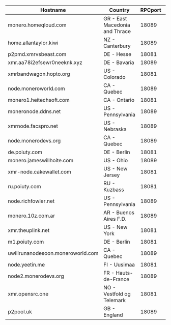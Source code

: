 Hostname | Country | RPCport | P2Pport
--- | --- | --- | ---
monero.homeqloud.com | GR - East Macedonia and Thrace | 18089 | 18083
home.allantaylor.kiwi | NZ - Canterbury | 18089 | 18083
p2pmd.xmrvsbeast.com | DE - Hesse | 18081 | 18083
xmr.aa78i2efsewr0neeknk.xyz | DE - Bavaria | 18089 | 18084
xmrbandwagon.hopto.org | US - Colorado | 18081 | 18084
node.moneroworld.com | CA - Quebec | 18089 | 18084
monero1.heitechsoft.com | CA - Ontario | 18081 | 18084
moneronode.ddns.net | US - Pennsylvania | 18089 | 18084
xmrnode.facspro.net | US - Nebraska | 18089 | 18084
node.monerodevs.org | CA - Quebec | 18089 | 18084
de.poiuty.com | DE - Berlin | 18081 | 18084
monero.jameswillhoite.com | US - Ohio | 18089 | 18084
xmr-node.cakewallet.com | US - New Jersey | 18081 | 18084
ru.poiuty.com | RU - Kuzbass | 18081 | 18084
node.richfowler.net | US - Pennsylvania | 18089 | 18084
monero.10z.com.ar | AR - Buenos Aires F.D. | 18089 | 18084
xmr.theuplink.net | US - New York | 18081 | 18084
m1.poiuty.com | DE - Berlin | 18081 | 18084
uwillrunanodesoon.moneroworld.com | CA - Quebec | 18089 | 18084
node.yeetin.me | FI - Uusimaa | 18081 | 18084
node2.monerodevs.org | FR - Hauts-de-France | 18089 | 18084
xmr.opensrc.one | NO - Vestfold og Telemark | 18081 | 18084
p2pool.uk | GB - England | 18089 | 18084
